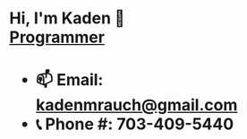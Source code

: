 <h1> Hi, I'm Kaden 👋 
<br/><a href="https://github.com/Kaden-16">Programmer</a>
<h1>


- 📫 Email: kadenmrauch@gmail.com
- 📞 Phone #: 703-409-5440
